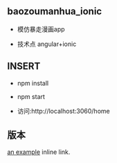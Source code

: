 ## baozoumanhua_ionic

 * 模仿暴走漫画app
 
 * 技术点 angular+ionic

## INSERT
 
 * npm install
 
 * npm start

 * 访问:http://localhost:3060/home
## 版本 
[an example](https://github.com/linkenliu/baozoumanhua_api.git "Title") inline link.


